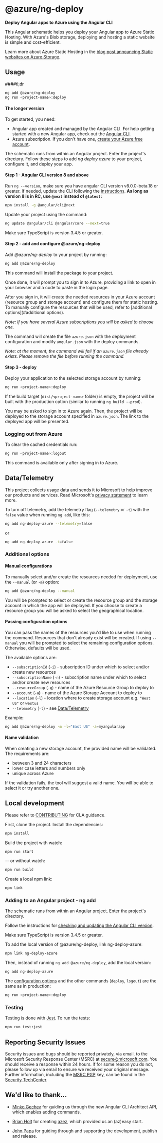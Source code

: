 # @azure/ng-deploy

**Deploy Angular apps to Azure using the Angular CLI**

This Angular schematic helps you deploy your Angular app to Azure Static Hosting.
With Azure's Blob storage, deploying and hosting a static website is simple and cost-efficient. 

Learn more about Azure Static Hosting in the 
[blog post announcing Static websites on Azure Storage](https://azure.microsoft.com/en-us/blog/static-websites-on-azure-storage-now-generally-available/&WT.mc_id=ng_deploy_azure-github-cxa).

## Usage <a name="usage"></a>

####tl;dr
```sh
ng add @azure/ng-deploy 
ng run <project-name>:deploy
```

#### The longer version
To get started, you need:
- Angular app created and managed by the Angular CLI.
For help getting started with a new Angular app, check out the [Angular CLI](https://cli.angular.io/).
- Azure subscription. If you don't have one, [create your Azure free account](https://azure.microsoft.com/en-us/free/&WT.mc_id=ng_deploy_azure-github-cxa).

The schematic runs from within an Angular project. Enter the project's directory.
Follow these steps to add _ng deploy azure_ to your project, configure it, and deploy your app.

#### Step 1 - Angular CLI version 8 and above <a name="angular-cli-version"></a>

Run `ng --version`, make sure you have angular CLI version v8.0.0-beta.18 or greater. 
If needed, update the CLI following the [instructions](https://www.npmjs.com/package/@angular/cli#updating-angular-cli).
**As long as version 8 is in RC, use `@next` instead of `@latest`:**
```sh
npm install -g @angular/cli@next
```  

Update your project using the command:

```sh
ng update @angular/cli @angular/core --next=true

``` 

Make sure TypeScript is version 3.4.5 or greater. 

#### Step 2 - add and configure @azure/ng-deploy <a name="ng-add"></a>

Add _@azure/ng-deploy_ to your project by running: 

```sh
ng add @azure/ng-deploy
```

This command will install the package to your project. 

Once done, it will prompt you to sign in to Azure, providing a link to open in your browser and 
a code to paste in the login page. 

After you sign in, it will create the needed resources in your Azure account 
(resource group and storage account) and configure them for static hosting. 
To manually configure the resources that will be used, refer to [additional options](#additional options).

_Note: If you have several Azure subscriptions you will be asked to choose one._ 

The command will create the file `azure.json` with the deployment configuration
and modify `angular.json` with the deploy commands.

_Note: at the moment, the command will fail if an `azure.json` file already exists. 
Please remove the file before running the command._ 

#### Step 3 - deploy <a name="deploy"></a>

Deploy your application to the selected storage account by running:
```sh
ng run <project-name>:deploy
```

If the build target (`dist/<project-name>` folder) is empty, the project will be built 
with the production option (similar to running `ng build --prod`).

You may be asked to sign in to Azure again. 
Then, the project will be deployed to the storage account specified in `azure.json`.
The link to the deployed app will be presented.

### Logging out from Azure <a name="logout"></a>

To clear the cached credentials run:
```sh
ng run <project-name>:logout
```

This command is available only after signing in to Azure.


## Data/Telemetry <a name="telemetry"></a>
This project collects usage data and sends it to Microsoft to help improve our products and services. 
Read Microsoft's [privacy statement](https://privacy.microsoft.com/en-gb/privacystatement/&WT.mc_id=ng_deploy_azure-github-cxa) to learn more. 

To turn off telemetry, add the telemetry flag (`--telemetry` or `-t`) 
with the `false` value when running `ng add`, like this:

```sh
ng add ng-deploy-azure --telemetry=false
```

or

```sh
ng add ng-deploy-azure -t=false
```

### Additional options <a name="options"></a>

#### Manual configurations <a name="manual"></a>

To manually select and/or create the resources needed for deployment, 
use the `--manual` (or `-m`) option:

```sh
ng add @azure/ng-deploy --manual
```

You will be prompted to select or create the resource group and the storage account 
in which the app will be deployed. If you choose to create a resource group 
you will be asked to select the geographical location. 

#### Passing configuration options <a name="config"></a>

You can pass the names of the resources you'd like to use when running the command. 
Resources that don't already exist will be created. 
If using `--manual` you will be prompted to select the remaining configuration options.
Otherwise, defaults will be used.

The available options are:
- `--subscriptionId` (`-i`) - subscription ID under which to select and/or create new resources 
- `--subscriptionName` (`-n`) - subscription name under which to select and/or create new resources
- `--resourceGroup` (`-g`) - name of the Azure Resource Group to deploy to
- `--account` (`-a`) - name of the Azure Storage Account to deploy to
- `--location` (`-l`) - location where to create storage account e.g. `"West US"` or `westus`
- `--telemetry` (`-t`) - see [Data/Telemetry](#telemetry)

Example:
```sh
ng add @azure/ng-deploy -m -l="East US" -a=myangularapp
```

#### Name validation <a name="name-validation"></a>
When creating a new storage account, the provided name will be validated.
The requirements are:
 - between 3 and 24 characters
 - lower case letters and numbers only
 - unique across Azure
 
If the validation fails, the tool will suggest a valid name. 
You will be able to select it or try another one.  

## Local development <a name="local-dev"></a>

Please refer to [CONTRIBUTING](CONTRIBUTING.md) for CLA guidance.

First, clone the project.
Install the dependencies: 

```sh
npm install
```

Build the project with watch:

```sh
npm run start
```

-- or without watch:

```sh
npm run build
```

Create a local npm link:

```sh
npm link
```

### Adding to an Angular project - ng add <a name="local-dev-add"></a>

The schematic runs from within an Angular project. Enter the project's directory.

Follow the instructions for 
[checking and updating the Angular CLI version](#angular-cli-version).

Make sure TypeScript is version 3.4.5 or greater. 

To add the local version of @azure/ng-deploy, link ng-deploy-azure:

```sh
npm link ng-deploy-azure
```

Then, instead of running `ng add @azure/ng-deploy`, add the local version: 

```sh
ng add ng-deploy-azure
```

The [configuration options](#config) and the other commands (`deploy`, `logout`) are the same as in production:
```sh
ng run <project-name>:deploy
```

### Testing <a name="testing"></a>

Testing is done with [Jest](https://jestjs.io/). To run the tests:

```sh
npm run test:jest
```

## Reporting Security Issues <a name="issues"></a>

Security issues and bugs should be reported privately, via email, to the Microsoft Security
Response Center (MSRC) at [secure@microsoft.com](mailto:secure@microsoft.com). You should
receive a response within 24 hours. If for some reason you do not, please follow up via
email to ensure we received your original message. Further information, including the
[MSRC PGP](https://technet.microsoft.com/en-us/security/dn606155/&WT.mc_id=ng_deploy_azure-github-cxa) key, can be found in
the [Security TechCenter](https://technet.microsoft.com/en-us/security/default/&WT.mc_id=ng_deploy_azure-github-cxa).

## We'd like to thank...
- [Minko Gechev](https://github.com/mgechev) 
for guiding us through the new Angular CLI Architect API, which enables adding commands.

- [Brian Holt](https://github.com/btholt) 
for creating [azez](https://github.com/btholt/azez), which provided us an (az)easy start.

- [John Papa](https://github.com/johnpapa) for guiding through and supporting the development, publish and release.
